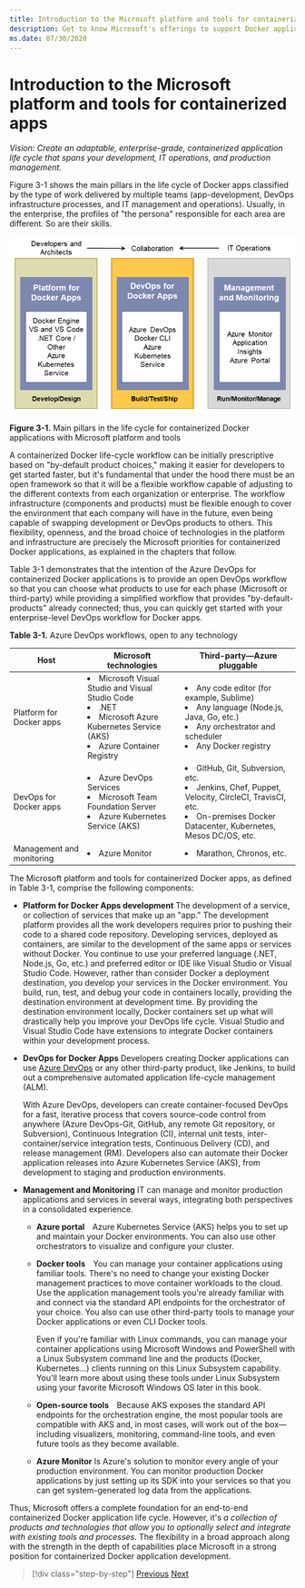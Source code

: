 ```yaml
---
title: Introduction to the Microsoft platform and tools for containerized apps
description: Get to know Microsoft's offerings to support Docker applications lifecycle.
ms.date: 07/30/2020
---
```

# Introduction to the Microsoft platform and tools for containerized apps

*Vision: Create an adaptable, enterprise-grade, containerized application life cycle that spans your development, IT operations, and production management.*

Figure 3-1 shows the main pillars in the life cycle of Docker apps classified by the type of work delivered by multiple teams (app-development, DevOps infrastructure processes, and IT management and operations). Usually, in the enterprise, the profiles of "the persona" responsible for each area are different. So are their skills.

![Add new project window in Visual Studio, selecting ASP.NET Core Web Application.](media/index/microsoft-tools-contanerized-docker-app.png)

**Figure 3-1.** Main pillars in the life cycle for containerized Docker applications with Microsoft platform and tools

A containerized Docker life-cycle workflow can be initially prescriptive based on "by-default product choices," making it easier for developers to get started faster, but it's fundamental that under the hood there must be an open framework so that it will be a flexible workflow capable of adjusting to the different contexts from each organization or enterprise. The workflow infrastructure (components and products) must be flexible enough to cover the environment that each company will have in the future, even being capable of swapping development or DevOps products to others. This flexibility, openness, and the broad choice of technologies in the platform and infrastructure are precisely the Microsoft priorities for containerized Docker applications, as explained in the chapters that follow.

Table 3-1 demonstrates that the intention of the Azure DevOps for containerized Docker applications is to provide an open DevOps workflow so that you can choose what products to use for each phase (Microsoft or third-party) while providing a simplified workflow that provides "by-default-products" already connected; thus, you can quickly get started with your enterprise-level DevOps workflow for Docker apps.

**Table 3-1.** Azure DevOps workflows, open to any technology

| Host | Microsoft technologies | Third-party—Azure pluggable |
| ---------------------------| ----------------------------------------------------| --------------------------------------------------------------------------------|
| Platform for Docker apps   | <li> Microsoft Visual Studio and Visual Studio Code<br /> <li> .NET<br /> <li> Microsoft Azure Kubernetes Service (AKS)<br /> <li> Azure Container Registry<br /> | <li> Any code editor (for example, Sublime)<br /> <li> Any language (Node.js, Java, Go, etc.)<br /> <li> Any orchestrator and scheduler<br /> <li> Any Docker registry<br /> |
| DevOps for Docker apps     | <li> Azure DevOps Services<br /> <li> Microsoft Team Foundation Server<br /> <li> Azure Kubernetes Service (AKS)<br /> | <li> GitHub, Git, Subversion, etc.<br /> <li> Jenkins, Chef, Puppet, Velocity, CircleCI, TravisCI, etc.<br /> <li> On-premises Docker Datacenter, Kubernetes, Mesos DC/OS, etc.<br /> |
| Management and monitoring  | <li> Azure Monitor | <li> Marathon, Chronos, etc.<br />|

The Microsoft platform and tools for containerized Docker apps, as defined in Table 3-1, comprise the following components:

- **Platform for Docker Apps development** The development of a service, or collection of services that make up an "app." The development platform provides all the work developers requires prior to pushing their code to a shared code repository. Developing services, deployed as containers, are similar to the development of the same apps or services without Docker. You continue to use your preferred language (.NET, Node.js, Go, etc.) and preferred editor or IDE like Visual Studio or Visual Studio Code. However, rather than consider Docker a deployment destination, you develop your services in the Docker environment. You build, run, test, and debug your code in containers locally, providing the destination environment at development time. By providing the destination environment locally, Docker containers set up what will drastically help you improve your DevOps life cycle. Visual Studio and Visual Studio Code have extensions to integrate Docker containers within your development process.

- **DevOps for Docker Apps** Developers creating Docker applications can use [Azure DevOps](https://azure.microsoft.com/services/devops/) or any other third-party product, like Jenkins, to build out a comprehensive automated application life-cycle management (ALM).

  With Azure DevOps, developers can create container-focused DevOps for a fast, iterative process that covers source-code control from anywhere (Azure DevOps-Git, GitHub, any remote Git repository, or Subversion), Continuous Integration (CI), internal unit tests, inter-container/service integration tests, Continuous Delivery (CD), and release management (RM). Developers also can automate their Docker application releases into Azure Kubernetes Service (AKS), from development to staging and production environments.

- **Management and Monitoring** IT can manage and monitor production applications and services in several ways, integrating both perspectives in a consolidated experience.

  - **Azure portal** Azure Kubernetes Service (AKS) helps you to set up and maintain your Docker environments. You can also use other orchestrators to visualize and configure your cluster.

  - **Docker tools** You can manage your container applications using familiar tools. There's no need to change your existing Docker management practices to move container workloads to the cloud. Use the application management tools you're already familiar with and connect via the standard API endpoints for the orchestrator of your choice. You also can use other third-party tools to manage your Docker applications or even CLI Docker tools.

    Even if you're familiar with Linux commands, you can manage your container applications using Microsoft Windows and PowerShell with a Linux Subsystem command line and the products (Docker, Kubernetes…) clients running on this Linux Subsystem capability. You'll learn more about using these tools under Linux Subsystem using your favorite Microsoft Windows OS later in this book.

  - **Open-source tools** Because AKS exposes the standard API endpoints for the orchestration engine, the most popular tools are compatible with AKS and, in most cases, will work out of the box—including visualizers, monitoring, command-line tools, and even future tools as they become available.

  - **Azure Monitor** Is Azure's solution to monitor every angle of your production environment. You can monitor production Docker applications by just setting up its SDK into your services so that you can get system-generated log data from the applications.

Thus, Microsoft offers a complete foundation for an end-to-end containerized Docker application life cycle. However, it's *a collection of products and technologies that allow you to optionally select and integrate with existing tools and processes*. The flexibility in a broad approach along with the strength in the depth of capabilities place Microsoft in a strong position for containerized Docker application development.

>[!div class="step-by-step"]
>[Previous](../Docker-application-lifecycle/containers-foundation-for-devops-collaboration.md)
>[Next](../design-develop-containerized-apps/index.md)
